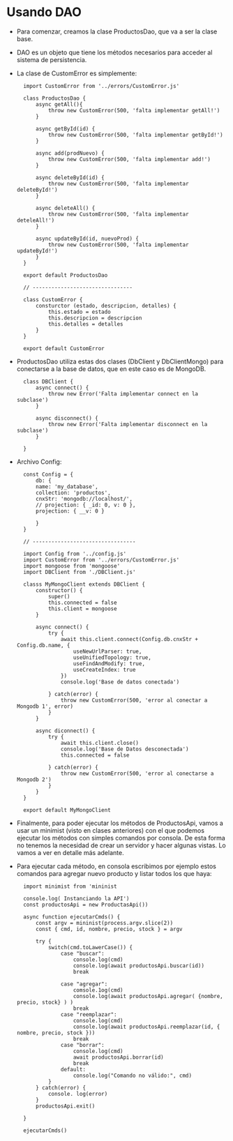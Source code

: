 # Usando DAO
 
- Para comenzar, creamos la clase ProductosDao, que va a ser la clase base.
- DAO es un objeto que tiene los métodos necesarios para acceder al sistema de persistencia.
- La clase de CustomError es simplemente:

		import CustomError from '../errors/CustomError.js'

		class ProductosDao {
			async getAll(){
				throw new CustomError(500, 'falta implementar getAll!')
			}

			async getById(id) {
				throw new CustomError(500, 'falta implementar getById!')
			}

			async add(prodNuevo) {
				throw new CustomError(500, 'falta implementar add!')
			}

			async deleteById(id) {
				throw new CustomError(500, 'falta implementar deleteById!')
			}

			async deleteAll() {
				throw new CustomError(500, 'falta implementar deteleAll!')
			}

			async updateById(id, nuevoProd) {	
				throw new CustomError(500, 'falta implementar updateById!')
			}
		}

		export default ProductosDao

		// --------------------------------

		class CustomError {
			consturctor (estado, descripcion, detalles) {
				this.estado = estado
				this.descripcion = descripcion
				this.detalles = detalles
			}
		}

		export default CustomError

- ProductosDao utiliza estas dos clases (DbClient y DbClientMongo) para conectarse a la base de datos, que en este caso es de MongoDB.

		class DBClient {
			async connect() {
				throw new Error('Falta implementar connect en la subclase')
			}
		
			async disconnect() {
				throw new Error('Falta implementar disconnect en la subclase')
			}
		
		}

- Archivo Config:

		const Config = {
			db: {
			name: 'my_database',
			collection: 'productos',
			cnxStr: 'mongodb://localhost/',
			// projection: { _id: 0, v: 0 },
			projection: { __v: 0 }
			
			}
		}

		// ---------------------------------

		import Config from '../config.js'
		import CustomError from '../errors/CustomError.js'
		import mongoose from 'mongoose'
		import DBClient from './DBClient.js'

		classs MyMongoClient extends DBClient {
			constructor() {
				super()
				this.connected = false
				this.client = mongoose
			}

			async connect() {
				try {
					await this.client.connect(Config.db.cnxStr + Config.db.name, {
						useNewUrlParser: true,
						useUnifiedTopology: true,
						useFindAndModify: true,
						useCreateIndex: true
					})
					console.log('Base de datos conectada')

				} catch(error) {
					throw new CustomError(500, 'error al conectar a Mongodb 1', error)
				}
			}

			async diconnect() {
				try {
					await this.client.close()
					console.log('Base de Datos desconectada')
					this.connected = false

				} catch(error) {
					throw new CustomError(500, 'error al conectarse a Mongodb 2')
				}
			}
		}

		export default MyMongoClient

- Finalmente, para poder ejecutar los métodos de ProductosApi, vamos a usar un minimist (visto en clases anteriores) con el que podemos ejecutar los métodos con simples comandos por consola. De esta forma no tenemos la necesidad de crear un servidor y hacer algunas vistas. Lo vamos a ver en detalle más adelante.
- Para ejecutar cada método, en consola escribimos por ejemplo estos comandos para agregar nuevo producto y listar todos los que haya:

		import minimist from 'mininist
		
		console.log( Instanciando la API')
		const productosApi = new ProductasApi())
		
		async function ejecutarCmds() {
			const argv = mininist(process.argv.slice(2))
			const { cmd, id, nombre, precio, stock } = argv
			
			try { 
				switch(cmd.toLawerCase()) {
					case "buscar":
						console.log(cmd)
						console.log(await productosApi.buscar(id))
						break
		
					case "agregar":
						comsole.1og(cmd)
						console.log(await productosApi.agregar( {nombre, precio, stock} ) )
						break
					case "reemplazar":
						console.log(cmd)
						console.log(await productosApi.reemplazar(id, { nombre, precio, stock }))
						break
					case "borrar":
						console.log(cmd)
						await productosApi.borrar(id)
						break
					default:
						console.log("Comando no válido:", cmd)
				}
			} catch(error) {
				console. log(error)
			}
			productosApi.exit()
		
		}
		
		ejecutarCmds()
